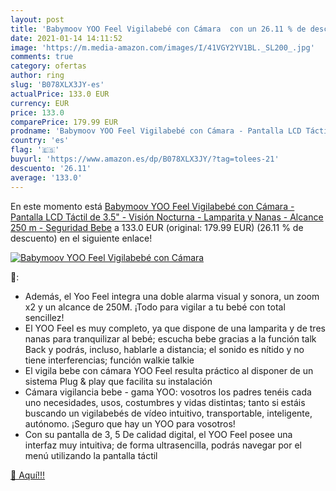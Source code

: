 ```yaml
---
layout: post
title: 'Babymoov YOO Feel Vigilabebé con Cámara  con un 26.11 % de descuento'
date: 2021-01-14 14:11:52
image: 'https://m.media-amazon.com/images/I/41VGY2YV1BL._SL200_.jpg'
comments: true
category: ofertas
author: ring
slug: 'B078XLX3JY-es'
actualPrice: 133.0 EUR
currency: EUR
price: 133.0
comparePrice: 179.99 EUR
prodname: 'Babymoov YOO Feel Vigilabebé con Cámara - Pantalla LCD Táctil de 3.5" - Visión Nocturna - Lamparita y Nanas - Alcance 250 m - Seguridad Bebe'
country: 'es'
flag: '🇪🇸'
buyurl: 'https://www.amazon.es/dp/B078XLX3JY/?tag=tolees-21'
descuento: '26.11'
average: '133.0'
---
```


En este momento está [Babymoov YOO Feel Vigilabebé con Cámara - Pantalla LCD Táctil de 3.5" - Visión Nocturna - Lamparita y Nanas - Alcance 250 m - Seguridad Bebe](https://www.amazon.es/dp/B078XLX3JY/?tag=tolees-21) a 133.0 EUR (original: 179.99 EUR) (26.11 %  de descuento) en el siguiente enlace!

[![Babymoov YOO Feel Vigilabebé con Cámara ](https://m.media-amazon.com/images/I/41VGY2YV1BL._SL200_.jpg)](https://www.amazon.es/dp/B078XLX3JY/?tag=tolees-21)

🔎:

- Además, el Yoo Feel integra una doble alarma visual y sonora, un zoom x2 y un alcance de 250M. ¡Todo para vigilar a tu bebé con total sencillez!
- El YOO Feel es muy completo, ya que dispone de una lamparita y de tres nanas para tranquilizar al bebé; escucha bebe gracias a la función talk Back y podrás, incluso, hablarle a distancia; el sonido es nítido y no tiene interferencias; función walkie talkie
- El vigila bebe con cámara YOO Feel resulta práctico al disponer de un sistema Plug & play que facilita su instalación
- Cámara vigilancia bebe - gama YOO: vosotros los padres tenéis cada uno necesidades, usos, costumbres y vidas distintas; tanto si estáis buscando un vigilabebés de vídeo intuitivo, transportable, inteligente, autónomo. ¡Seguro que hay un YOO para vosotros!
- Con su pantalla de 3, 5 De calidad digital, el YOO Feel posee una interfaz muy intuitiva; de forma ultrasencilla, podrás navegar por el menú utilizando la pantalla táctil

[🛒 Aquí!!!](https://www.amazon.es/dp/B078XLX3JY/?tag=tolees-21)
